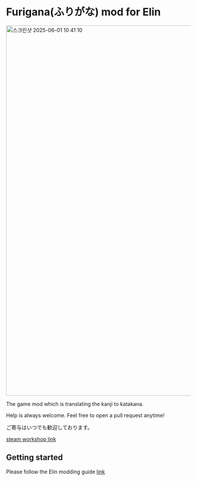 # Furigana(ふりがな) mod for Elin

<img width="1011" alt="스크린샷 2025-06-01 10 41 10" src="https://github.com/user-attachments/assets/47f0f6e2-7b96-4788-bb38-af6b69bbac90" />

The game mod which is translating the kanji to katakana.

Help is always welcome. Feel free to open a pull request anytime!

ご寄与はいつでも歓迎しております。

[steam workshop link](https://steamcommunity.com/sharedfiles/filedetails/?id=3488077924)

## Getting started

Please follow the Elin modding guide [link](https://elin-modding-resources.github.io/Elin.Docs/articles/2_Getting%20Started/Script%20Mods/script_mod)

